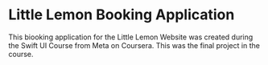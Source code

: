 # Little Lemon Booking Application

This biooking application for the Little Lemon Website was created during the Swift UI Course from Meta on Coursera. This was the final project in the course.
